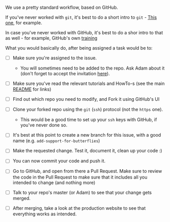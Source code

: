 We use a pretty standard workflow, based on GitHub.

If you've never worked with `git`, it's best to do a short intro to `git` - [This one](https://try.github.io/), for example.

In case you've never worked with GitHub, it's best to do a shor intro to that as well - for example, GitHub's own [training](https://services.github.com/on-demand/intro-to-github/)

What you would basically do, after being assigned a task would be to:
- [ ] Make sure you're assigned to the issue.
  - You will sometimes need to be added to the repo. Ask Adam about it (don't forget to accept the invitation [here](https://github.com/OpenBudget)).
- [ ] Make sure you've read the relevant tutorials and HowTo-s (see the main [README](../README.md) for links)
- [ ] Find out which repo you need to modify, and Fork it using GitHub's UI
- [ ] Clone your forked repo using the `git` (`ssh`) protocol (not the `https` one).
   - This would be a good time to set up your `ssh` keys with GitHub, if you've never done so.
- [ ] It's best at this point to create a new branch for this issue, with a good name (e.g. `add-support-for-butterflies`)
- [ ] Make the requested change. Test it, document it, clean up your code :) 
- [ ] You can now commit your code and push it.
- [ ] Go to GitHub, and open from there a Pull Request. Make sure to review the code in the Pull Request to make sure that it includes all you intended to change (and nothing more)
- [ ] Talk to your repo's master (or Adam) to see that your change gets merged.
- [ ] After merging, take a look at the production website to see that everything works as intended.

